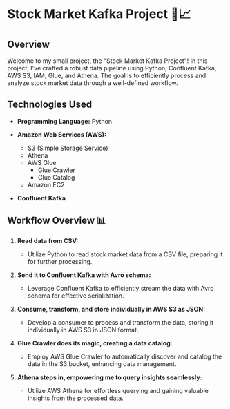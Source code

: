 # Stock Market Kafka Project 🚀📈

## Overview

Welcome to my small project, the "Stock Market Kafka Project"! In this project, I've crafted a robust data pipeline using Python, Confluent Kafka, AWS S3, IAM, Glue, and Athena. The goal is to efficiently process and analyze stock market data through a well-defined workflow.

## Technologies Used

- **Programming Language:** Python

- **Amazon Web Services (AWS):**
  - S3 (Simple Storage Service)
  - Athena
  - AWS Glue
    - Glue Crawler
    - Glue Catalog
  - Amazon EC2

- **Confluent Kafka**


## Workflow Overview 📊

1. **Read data from CSV:**
   - Utilize Python to read stock market data from a CSV file, preparing it for further processing.

2. **Send it to Confluent Kafka with Avro schema:**
   - Leverage Confluent Kafka to efficiently stream the data with Avro schema for effective serialization.

3. **Consume, transform, and store individually in AWS S3 as JSON:**
   - Develop a consumer to process and transform the data, storing it individually in AWS S3 in JSON format.

4. **Glue Crawler does its magic, creating a data catalog:**
   - Employ AWS Glue Crawler to automatically discover and catalog the data in the S3 bucket, enhancing data management.

5. **Athena steps in, empowering me to query insights seamlessly:**
   - Utilize AWS Athena for effortless querying and gaining valuable insights from the processed data.

